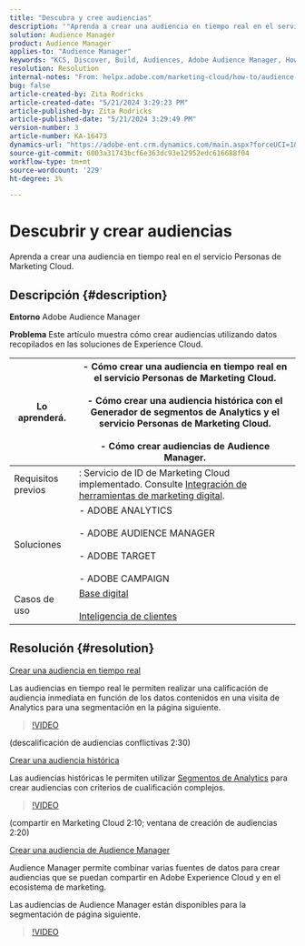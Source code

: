 ```yaml
---
title: "Descubra y cree audiencias"
description: '"Aprenda a crear una audiencia en tiempo real en el servicio Marketing Cloud People".'
solution: Audience Manager
product: Audience Manager
applies-to: "Audience Manager"
keywords: "KCS, Discover, Build, Audiences, Adobe Audience Manager, How To"
resolution: Resolution
internal-notes: "From: helpx.adobe.com/marketing-cloud/how-to/audience-discovery.html"
bug: false
article-created-by: Zita Rodricks
article-created-date: "5/21/2024 3:29:23 PM"
article-published-by: Zita Rodricks
article-published-date: "5/21/2024 3:29:49 PM"
version-number: 3
article-number: KA-16473
dynamics-url: "https://adobe-ent.crm.dynamics.com/main.aspx?forceUCI=1&pagetype=entityrecord&etn=knowledgearticle&id=0a5a68e2-8617-ef11-9f89-6045bd06eea5"
source-git-commit: 6003a31743bcf6e363dc93e12952edc616688f04
workflow-type: tm+mt
source-wordcount: '229'
ht-degree: 3%

---
```


# Descubrir y crear audiencias


Aprenda a crear una audiencia en tiempo real en el servicio Personas de Marketing Cloud.

## Descripción {#description}


<b>Entorno</b>
Adobe Audience Manager

<b>Problema</b>
Este artículo muestra cómo crear audiencias utilizando datos recopilados en las soluciones de Experience Cloud.


| Lo aprenderá. | - Cómo crear una audiencia en tiempo real en el servicio Personas de Marketing Cloud.<br><br>- Cómo crear una audiencia histórica con el Generador de segmentos de Analytics y el servicio Personas de Marketing Cloud.<br><br>- Cómo crear audiencias de Audience Manager. |
| --- | --- |
| Requisitos previos | : Servicio de ID de Marketing Cloud implementado. Consulte [Integración de herramientas de marketing digital](https://experienceleague.adobe.com/docs/experience-manager-learn/sites/integrations/experience-platform-data-collection-tags/overview.html?lang=es). |
| Soluciones | - ADOBE ANALYTICS<br><br>- ADOBE AUDIENCE MANAGER<br><br>- ADOBE TARGET<br><br>- ADOBE CAMPAIGN |
| Casos de uso | [Base digital](https://helpx.adobe.com/marketing-cloud/how-to/digital-foundation.html)<br><br>[Inteligencia de clientes](https://experienceleague.adobe.com/docs/experience-platform/profile/ui/user-guide.html?lang=es) |





## Resolución {#resolution}


<u>Crear una audiencia en tiempo real</u>

Las audiencias en tiempo real le permiten realizar una calificación de audiencia inmediata en función de los datos contenidos en una visita de Analytics para una segmentación en la página siguiente.




>[!VIDEO](https://video.tv.adobe.com/v/17804t1/)



(descalificación de audiencias conflictivas 2:30)



<u>Crear una audiencia histórica</u>

Las audiencias históricas le permiten utilizar [Segmentos de Analytics](https://experienceleague.adobe.com/docs/analytics/components/segmentation/seg-home.html?lang=es) para crear audiencias con criterios de cualificación complejos.




>[!VIDEO](https://video.tv.adobe.com/v/17805/)



(compartir en Marketing Cloud 2:10; ventana de creación de audiencias 2:20)

<u>Crear una audiencia de Audience Manager</u>

Audience Manager permite combinar varias fuentes de datos para crear audiencias que se puedan compartir en Adobe Experience Cloud y en el ecosistema de marketing.

Las audiencias de Audience Manager están disponibles para la segmentación de página siguiente.




>[!VIDEO](https://video.tv.adobe.com/v/18113t1/)


